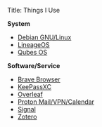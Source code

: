 Title: Things I Use

**System**

  * [Debian GNU/Linux](https://www.debian.org/)
  * [LineageOS](https://lineageos.org/)
  * [Qubes OS](https://www.qubes-os.org/)

**Software/Service**

  * [Brave Browser](https://brave.com/)
  * [KeePassXC](https://keepassxc.org/)
  * [Overleaf](https://www.overleaf.com/)
  * [Proton Mail/VPN/Calendar](https://proton.me/)
  * [Signal](https://signal.org/)
  * [Zotero](https://www.zotero.org/)
